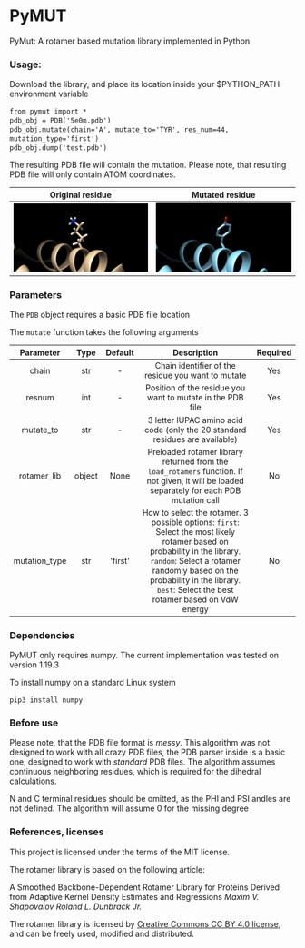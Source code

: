 # PyMUT

PyMut: A rotamer based mutation library implemented in Python

### Usage:

Download the library, and place its location inside your $PYTHON_PATH environment variable

    from pymut import *
    pdb_obj = PDB('5e0m.pdb')
    pdb_obj.mutate(chain='A', mutate_to='TYR', res_num=44, mutation_type='first')
    pdb_obj.dump('test.pdb')

The resulting PDB file will contain the mutation. Please note, that resulting PDB file will only contain ATOM
coordinates.

Original residue             |  Mutated residue
:-------------------------:|:-------------------------:
![alt text](assets/original_residue.png)   |  ![alt text](assets/mutated_residue.png)

### Parameters

The `PDB` object requires a basic PDB file location

The `mutate` function takes the following arguments

Parameter             |  Type  | Default | Description | Required
:---------------:|:----------:|:--------:|:--------------:|:---:
chain  |  str | - | Chain identifier of the residue you want to mutate | Yes
resnum  |  int | - | Position of the residue you want to mutate in the PDB file | Yes
mutate_to  |  str | - | 3 letter IUPAC amino acid code (only the 20 standard residues are available) | Yes
rotamer_lib  |  object | None | Preloaded rotamer library returned from the `load_rotamers` function. If not given, it will be loaded separately for each PDB mutation call| No
mutation_type  |  str | 'first' | How to select the rotamer. 3 possible options: `first`: Select the most likely rotamer based on probability in the library. `random`: Select a rotamer randomly based on the probability in the library. `best`: Select the best rotamer based on VdW energy | No

### Dependencies

PyMUT only requires numpy. The current implementation was tested on version 1.19.3

To install numpy on a standard Linux system

    pip3 install numpy

### Before use

Please note, that the PDB file format is *messy*. This algorithm was not designed to work with all crazy PDB files, the PDB parser
inside is a basic one, designed to work with *standard* PDB files. The algorithm assumes continuous neighboring residues, which is required for the dihedral calculations.

N and C terminal residues should be omitted, as the PHI and PSI andles are not defined. The algorithm will assume 0 for the missing degree

### References, licenses

This project is licensed under the terms of the MIT license.

The rotamer library is based on the following article: 

A Smoothed Backbone-Dependent Rotamer Library for Proteins Derived from Adaptive Kernel Density Estimates and Regressions  *Maxim V. Shapovalov Roland L. Dunbrack Jr.*

The rotamer library is licensed by <a href='https://creativecommons.org/licenses/by/4.0/legalcode' target='_blank'>Creative Commons CC BY 4.0 license</a>, and can be freely used, modified and distributed. 





    